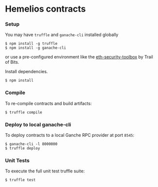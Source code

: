 # Hemelios contracts

### Setup

You may have `truffle` and `ganache-cli` installed globally

```
$ npm install -g truffle
$ npm install -g ganache-cli
```

or use a pre-configured environment like the [eth-security-toolbox](https://hub.docker.com/r/trailofbits/eth-security-toolbox) by Trail of Bits.

Install dependencies.

```
$ npm install
```

### Compile

To re-compile contracts and build artifacts:

```
$ truffle compile
```

### Deploy to local ganache-cli

To deploy contracts to a local Ganche RPC provider at port `8545`:

```
$ ganache-cli -l 8000000
$ truffle deploy
```


### Unit Tests

To execute the full unit test truffle suite: 

```
$ truffle test
```
